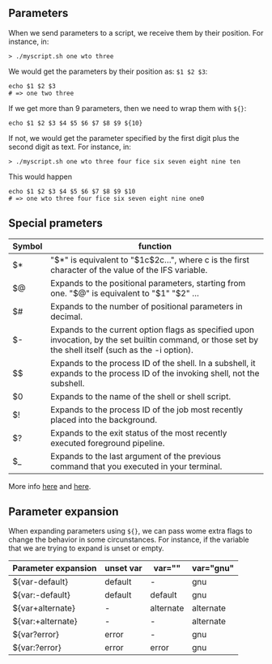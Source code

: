 ## Parameters

When we send parameters to a script, we receive them by their position. For instance, in:

```
> ./myscript.sh one wto three
```
We would get the parameters by their position as: `$1 $2 $3`:

```
echo $1 $2 $3
# => one two three
```

If we get more than 9 parameters, then we need to wrap them with `${}`:

```
echo $1 $2 $3 $4 $5 $6 $7 $8 $9 ${10}
```

If not, we would get the parameter specified by the first digit plus the second digit as text. For instance, in:

```
> ./myscript.sh one wto three four fice six seven eight nine ten
```

This would happen
```
echo $1 $2 $3 $4 $5 $6 $7 $8 $9 $10
# => one wto three four fice six seven eight nine one0
```

## Special prameters

| Symbol | function |
|--------|----------|
| $* | "$*" is equivalent to "$1c$2c…", where c is the first character of the value of the IFS variable. |
| $@ | Expands to the positional parameters, starting from one. "$@" is equivalent to "$1" "$2" … |
| $# | Expands to the number of positional parameters in decimal. |
| $- | Expands to the current option flags as specified upon invocation, by the set builtin command, or those set by the shell itself (such as the -i option). |
| $$ | Expands to the process ID of the shell. In a subshell, it expands to the process ID of the invoking shell, not the subshell. |
| $0 | Expands to the name of the shell or shell script. |
| $! | Expands to the process ID of the job most recently placed into the background. |
| $? | Expands to the exit status of the most recently executed foreground pipeline. |
| $_ | Expands to the last argument of the previous command that you executed in your terminal. |

More info [here](https://www.gnu.org/software/bash/manual/html_node/Special-Parameters.html) and [here](https://linuxhint.com/dollar-underscore-bash/).

## Parameter expansion

When expanding parameters using `${}`, we can pass wome extra flags to change the behavior in some circunstances. For instance, if the variable that we are trying to expand is unset or empty.

| Parameter expansion | unset var | var="" | var="gnu" |
|---------------------|-----------|--------|-----------|
| ${var-default} | default | - | gnu |
| ${var:-default} | default | default | gnu |
| ${var+alternate} | - | alternate | alternate |
| ${var:+alternate} | - | - | alternate |
| ${var?error} | error | - | gnu |
| ${var:?error} | error | error | gnu |
